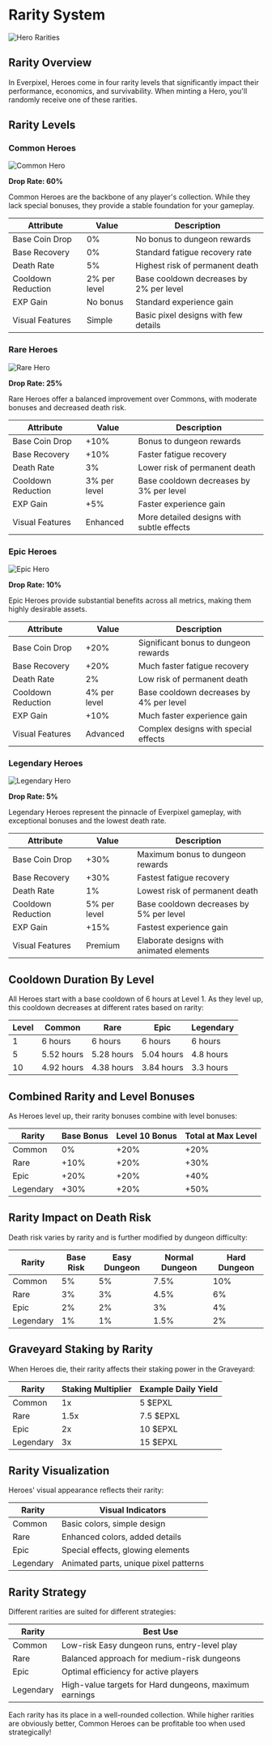 # Rarity System

![Hero Rarities](https://placeholder.com/wp-content/uploads/2018/10/placeholder.png)

## Rarity Overview

In Everpixel, Heroes come in four rarity levels that significantly impact their performance, economics, and survivability. When minting a Hero, you'll randomly receive one of these rarities.

## Rarity Levels

### Common Heroes

![Common Hero](https://placeholder.com/wp-content/uploads/2018/10/placeholder.png)

**Drop Rate: 60%**

Common Heroes are the backbone of any player's collection. While they lack special bonuses, they provide a stable foundation for your gameplay.

| Attribute | Value | Description |
|-----------|-------|-------------|
| Base Coin Drop | 0% | No bonus to dungeon rewards |
| Base Recovery | 0% | Standard fatigue recovery rate |
| Death Rate | 5% | Highest risk of permanent death |
| Cooldown Reduction | 2% per level | Base cooldown decreases by 2% per level |
| EXP Gain | No bonus | Standard experience gain |
| Visual Features | Simple | Basic pixel designs with few details |

### Rare Heroes

![Rare Hero](https://placeholder.com/wp-content/uploads/2018/10/placeholder.png)

**Drop Rate: 25%**

Rare Heroes offer a balanced improvement over Commons, with moderate bonuses and decreased death risk.

| Attribute | Value | Description |
|-----------|-------|-------------|
| Base Coin Drop | +10% | Bonus to dungeon rewards |
| Base Recovery | +10% | Faster fatigue recovery |
| Death Rate | 3% | Lower risk of permanent death |
| Cooldown Reduction | 3% per level | Base cooldown decreases by 3% per level |
| EXP Gain | +5% | Faster experience gain |
| Visual Features | Enhanced | More detailed designs with subtle effects |

### Epic Heroes

![Epic Hero](https://placeholder.com/wp-content/uploads/2018/10/placeholder.png)

**Drop Rate: 10%**

Epic Heroes provide substantial benefits across all metrics, making them highly desirable assets.

| Attribute | Value | Description |
|-----------|-------|-------------|
| Base Coin Drop | +20% | Significant bonus to dungeon rewards |
| Base Recovery | +20% | Much faster fatigue recovery |
| Death Rate | 2% | Low risk of permanent death |
| Cooldown Reduction | 4% per level | Base cooldown decreases by 4% per level |
| EXP Gain | +10% | Much faster experience gain |
| Visual Features | Advanced | Complex designs with special effects |

### Legendary Heroes

![Legendary Hero](https://placeholder.com/wp-content/uploads/2018/10/placeholder.png)

**Drop Rate: 5%**

Legendary Heroes represent the pinnacle of Everpixel gameplay, with exceptional bonuses and the lowest death rate.

| Attribute | Value | Description |
|-----------|-------|-------------|
| Base Coin Drop | +30% | Maximum bonus to dungeon rewards |
| Base Recovery | +30% | Fastest fatigue recovery |
| Death Rate | 1% | Lowest risk of permanent death |
| Cooldown Reduction | 5% per level | Base cooldown decreases by 5% per level |
| EXP Gain | +15% | Fastest experience gain |
| Visual Features | Premium | Elaborate designs with animated elements |

## Cooldown Duration By Level

All Heroes start with a base cooldown of 6 hours at Level 1. As they level up, this cooldown decreases at different rates based on rarity:

| Level | Common | Rare | Epic | Legendary |
|-------|--------|------|------|-----------|
| 1 | 6 hours | 6 hours | 6 hours | 6 hours |
| 5 | 5.52 hours | 5.28 hours | 5.04 hours | 4.8 hours |
| 10 | 4.92 hours | 4.38 hours | 3.84 hours | 3.3 hours |

## Combined Rarity and Level Bonuses

As Heroes level up, their rarity bonuses combine with level bonuses:

| Rarity | Base Bonus | Level 10 Bonus | Total at Max Level |
|--------|------------|----------------|-------------------|
| Common | 0% | +20% | +20% |
| Rare | +10% | +20% | +30% |
| Epic | +20% | +20% | +40% |
| Legendary | +30% | +20% | +50% |

## Rarity Impact on Death Risk

Death risk varies by rarity and is further modified by dungeon difficulty:

| Rarity | Base Risk | Easy Dungeon | Normal Dungeon | Hard Dungeon |
|--------|-----------|--------------|----------------|--------------|
| Common | 5% | 5% | 7.5% | 10% |
| Rare | 3% | 3% | 4.5% | 6% |
| Epic | 2% | 2% | 3% | 4% |
| Legendary | 1% | 1% | 1.5% | 2% |

## Graveyard Staking by Rarity

When Heroes die, their rarity affects their staking power in the Graveyard:

| Rarity | Staking Multiplier | Example Daily Yield |
|--------|-------------------|---------------------|
| Common | 1x | 5 $EPXL |
| Rare | 1.5x | 7.5 $EPXL |
| Epic | 2x | 10 $EPXL |
| Legendary | 3x | 15 $EPXL |

## Rarity Visualization

Heroes' visual appearance reflects their rarity:

| Rarity | Visual Indicators |
|--------|-------------------|
| Common | Basic colors, simple design |
| Rare | Enhanced colors, added details |
| Epic | Special effects, glowing elements |
| Legendary | Animated parts, unique pixel patterns |

## Rarity Strategy

Different rarities are suited for different strategies:

| Rarity | Best Use |
|--------|----------|
| Common | Low-risk Easy dungeon runs, entry-level play |
| Rare | Balanced approach for medium-risk dungeons |
| Epic | Optimal efficiency for active players |
| Legendary | High-value targets for Hard dungeons, maximum earnings |

Each rarity has its place in a well-rounded collection. While higher rarities are obviously better, Common Heroes can be profitable too when used strategically!